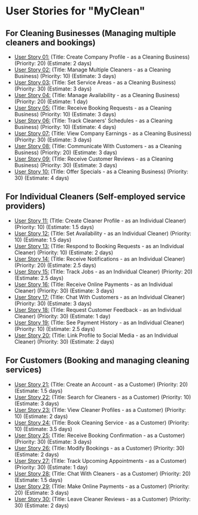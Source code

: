 # User Stories for "MyClean"

## For Cleaning Businesses (Managing multiple cleaners and bookings)
* [User Story 01:](./user_stories/user_story_01.md)
(Title: Create Company Profile - as a Cleaning Business) (Priority: 20) (Estimate: 2 days)
* [User Story 02:](./user_stories/user_story_02.md)
(Title: Manage Multiple Cleaners - as a Cleaning Business) (Priority: 10) (Estimate: 3 days)
* [User Story 03:](./user_stories/user_story_03.md)
(Title: Set Service Areas - as a Cleaning Business) (Priority: 30) (Estimate: 3 days)
* [User Story 04:](./user_stories/user_story_04.md)
(Title: Manage Availability - as a Cleaning Business) (Priority: 20) (Estimate: 1 day)
* [User Story 05:](./user_stories/user_story_05.md)
(Title: Receive Booking Requests - as a Cleaning Business) (Priority: 10) (Estimate: 3 days)
* [User Story 06:](./user_stories/user_story_06.md)
(Title: Track Cleaners' Schedules - as a Cleaning Business) (Priority: 10) (Estimate: 4 days)
* [User Story 07:](./user_stories/user_story_07.md)
(Title: View Company Earnings - as a Cleaning Business) (Priority: 30) (Estimate: 3 days)
* [User Story 08:](./user_stories/user_story_08.md)
(Title: Communicate With Customers - as a Cleaning Business) (Priority: 20) (Estimate: 3 days)
* [User Story 09:](./user_stories/user_story_09.md)
(Title: Receive Customer Reviews - as a Cleaning Business) (Priority: 30) (Estimate: 3 days)
* [User Story 10:](./user_stories/user_story_10.md)
(Title: Offer Specials - as a Cleaning Business) (Priority: 30) (Estimate: 4 days)

## For Individual Cleaners (Self-employed service providers)
* [User Story 11:](./user_stories/user_story_11.md)
(Title: Create Cleaner Profile - as an Individual Cleaner) (Priority: 10) (Estimate: 1.5 days)
* [User Story 12:](./user_stories/user_story_12.md)
(Title: Set Availability - as an Individual Cleaner) (Priority: 10) (Estimate: 1.5 days)
* [User Story 13:](./user_stories/user_story_13.md)
(Title: Respond to Booking Requests - as an Individual Cleaner) (Priority: 10) (Estimate: 2 days)
* [User Story 14:](./user_stories/user_story_14.md)
(Title: Receive Notifications - as an Individual Cleaner) (Priority: 20) (Estimate: 2.5 days)
* [User Story 15:](./user_stories/user_story_15.md)
(Title: Track Jobs - as an Individual Cleaner) (Priority: 20) (Estimate: 2.5 days)
* [User Story 16:](./user_stories/user_story_16.md)
(Title: Receive Online Payments - as an Individual Cleaner) (Priority: 30) (Estimate: 3 days)
* [User Story 17:](./user_stories/user_story_17.md)
(Title: Chat With Customers - as an Individual Cleaner) (Priority: 30) (Estimate: 3 days)
* [User Story 18:](./user_stories/user_story_18.md)
(Title: Request Customer Feedback - as an Individual Cleaner) (Priority: 30) (Estimate: 1 day)
* [User Story 19:](./user_stories/user_story_19.md)
(Title: See Payment History - as an Individual Cleaner) (Priority: 10) (Estimate: 2.5 days)
* [User Story 20:](./user_stories/user_story_20.md)
(Title: Link Profile to Social Media - as an Individual Cleaner) (Priority: 30) (Estimate: 2 days)

## For Customers (Booking and managing cleaning services)
* [User Story 21:](./user_stories/user_story_21.md)
(Title: Create an Account - as a Customer) (Priority: 20) (Estimate: 1.5 days)
* [User Story 22:](./user_stories/user_story_22.md)
(Title: Search for Cleaners - as a Customer) (Priority: 10) (Estimate: 3 days)
* [User Story 23:](./user_stories/user_story_23.md)
(Title: View Cleaner Profiles - as a Customer) (Priority: 10) (Estimate: 2 days)
* [User Story 24:](./user_stories/user_story_24.md)
(Title: Book Cleaning Service - as a Customer) (Priority: 10) (Estimate: 3.5 days)
* [User Story 25:](./user_stories/user_story_25.md)
(Title: Receive Booking Confirmation - as a Customer) (Priority: 30) (Estimate: 3 days)
* [User Story 26:](./user_stories/user_story_26.md)
(Title: Modify Bookings - as a Customer) (Priority: 30) (Estimate: 2 days)
* [User Story 27:](./user_stories/user_story_27.md)
(Title: Track Upcoming Appointments - as a Customer) (Priority: 30) (Estimate: 1 day)
* [User Story 28:](./user_stories/user_story_28.md)
(Title: Chat With Cleaners - as a Customer) (Priority: 20) (Estimate: 1.5 days)
* [User Story 29:](./user_stories/user_story_29.md)
(Title: Make Online Payments - as a Customer) (Priority: 20) (Estimate: 3 days)
* [User Story 30:](./user_stories/user_story_30.md)
(Title: Leave Cleaner Reviews - as a Customer) (Priority: 30) (Estimate: 2 days)